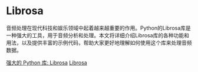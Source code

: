 # Librosa

<show-structure depth="2"/>

音频处理在现代科技和娱乐领域中起着越来越重要的作用。Python的Librosa库是一种强大的工具，用于音频分析和处理。本文将详细介绍Librosa库的各种功能和用法，以及提供丰富的示例代码，帮助大家更好地理解如何使用这个库来处理音频数据。



<seealso>
<category ref="ref_docs">
    <a href="https://mp.weixin.qq.com/s/2XzAee0JC30FMRzw3-2zJA">强大的 Python 库: Librosa</a>
</category>
<category ref="ref_github">
    <a href="https://github.com/librosa/librosa">Librosa</a>
</category>
<category ref="ref_issues"></category>
<category ref="ref_hf"></category>
<category ref="ref_ms"></category>
</seealso>
